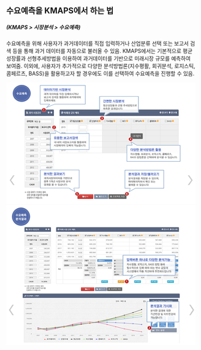 ## 수요예측을 KMAPS에서 하는 법

##### (KMAPS > 시장분석 > 수요예측)
수요예측을 위해 사용자가 과거데이터를 직접 입력하거나 산업분류 선택 또는 보고서 검색 등을 통해 과거 데이터를 자동으로 불러올 수 있음. KMAPS에서는 기본적으로 평균성장률과 선형추세방법을 이용하여 과거데이터를 기반으로 미래시장 규모를 예측하여 보여줌. 이외에, 사용자가 추가적으로 다양한 분석방법론(지수평활, 회귀분석, 로지스틱, 콤페르츠, BASS)을 활용하고자 할 경우에도 이를 선택하여 수요예측을 진행할 수 있음.

![](images/Q10_2_2_1.png)
![](images/Q10_2_2_2.png)
